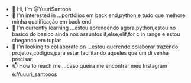 - 👋 Hi, I’m @YuuriSantoos
- 👀 I’m interested in ...portfólios em back end,python,e tudo que melhore minha qualificação em back end
- 🌱 I’m currently learning ...estou aprendendo agora,python,estou no basico do basico ainda,nos assuntos if,else,elif,for c in range e estou chegando em tuplas
- 💞️ I’m looking to collaborate on ...estou querendo colaborar trazendo projetos,códigos,para estar facilitando aqueles que um di venha precisar 
- 📫 How to reach me ...caso queira me encontrar meu Instagram é:Yuuuri_santooos

<!---
YuuriSantoos/YuuriSantoos is a ✨ special ✨ repository because its `README.md` (this file) appears on your GitHub profile.
You can click the Preview link to take a look at your changes.
--->

